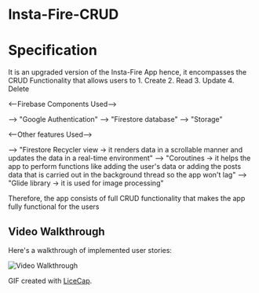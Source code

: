 # Insta-Fire-CRUD

# Specification

It is an upgraded version of the Insta-Fire App hence, it encompasses the CRUD Functionality that allows users to 1. Create 2. Read 3. Update 4. Delete

<--Firebase Components Used-->

 --> "Google Authentication"
 --> "Firestore database"
 --> "Storage"

<--Other features Used-->

 --> "Firestore Recycler view -> it renders data in a scrollable manner and updates the data in a real-time environment"
 --> "Coroutines -> it helps the app to perform functions like adding the user's data or adding the posts data that is carried out in the background thread so the app          won't lag"
 --> "Glide library -> it is used for image processing"


Therefore, the app consists of full CRUD functionality that makes the app fully functional for the users



## Video Walkthrough

Here's a walkthrough of implemented user stories:

<img src='https://media.giphy.com/media/r46td3copEWqy84kqF/giphy.gif' title='Video Walkthrough' width='' alt='Video Walkthrough' />

GIF created with [LiceCap](http://www.cockos.com/licecap/).
